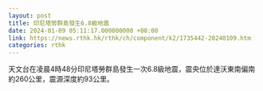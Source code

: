 ```yaml
---
layout: post
title: 印尼塔勞群島發生6.8級地震
date: 2024-01-09 05:11:17.000000000 +08:00
link: https://news.rthk.hk/rthk/ch/component/k2/1735442-20240109.htm
categories: rthk
---
```


天文台在凌晨4時48分印尼塔勞群島發生一次6.8級地震，震央位於達沃東南偏南約260公里，震源深度約93公里。
